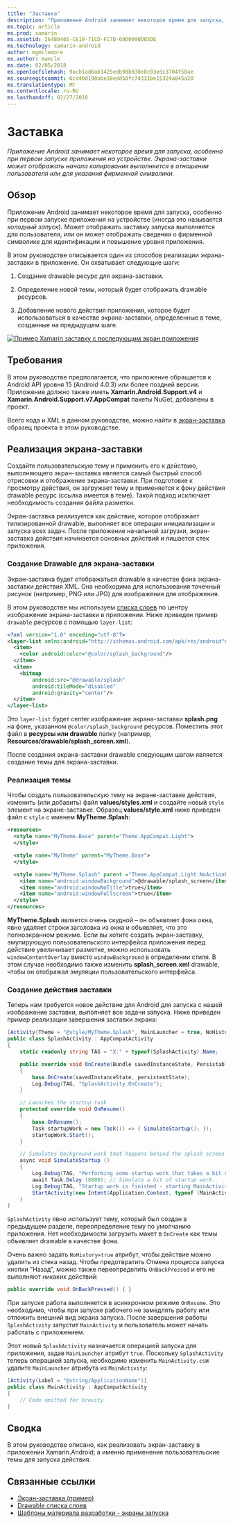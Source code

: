 ```yaml
---
title: "Заставка"
description: "Приложение Android занимает некоторое время для запуска, особенно при первом запуске приложения на устройстве. Экрана-заставки может отображать начала копирования выполняется в отношении пользователя или для указания фирменной символики."
ms.topic: article
ms.prod: xamarin
ms.assetid: 26480465-CE19-71CD-FC7D-69D0990D05DE
ms.technology: xamarin-android
author: mgmclemore
ms.author: mamcle
ms.date: 02/05/2018
ms.openlocfilehash: 9acb1ad6ab1425edb98b938e8c03edc3704f50ae
ms.sourcegitcommit: 6cd40d190abe38edd50fc74331be15324a845a28
ms.translationtype: MT
ms.contentlocale: ru-RU
ms.lasthandoff: 02/27/2018
---
```

# <a name="splash-screen"></a>Заставка

_Приложение Android занимает некоторое время для запуска, особенно при первом запуске приложения на устройстве. Экрана-заставки может отображать начала копирования выполняется в отношении пользователя или для указания фирменной символики._

<a name="overview" />

## <a name="overview"></a>Обзор

Приложение Android занимает некоторое время для запуска, особенно при первом запуске приложения на устройстве (иногда это называется _холодный запуск_). Может отображать заставку запуска выполняется для пользователя, или он может отображать сведения о фирменной символике для идентификации и повышение уровня приложения.

В этом руководстве описывается один из способов реализации экрана-заставки в приложение. Он охватывает следующие шаги:

1.  Создание drawable ресурс для экрана-заставки.

2.  Определение новой темы, который будет отображать drawable ресурсов.

3.  Добавление нового действия приложения, которое будет использоваться в качестве экрана-заставки, определенные в теме, созданные на предыдущем шаге.

[![Пример Xamarin заставку с последующим экран приложения](splash-screen-images/splashscreen-01-sml.png)](splash-screen-images/splashscreen-01.png)


<a name="requirements" />

## <a name="requirements"></a>Требования

В этом руководстве предполагается, что приложение обращается к Android API уровня 15 (Android 4.0.3) или более поздней версии. Приложение должно также иметь **Xamarin.Android.Support.v4** и **Xamarin.Android.Support.v7.AppCompat** пакеты NuGet, добавлены в проект.

Всего кода и XML в данном руководстве, можно найти в [экран-заставка](https://developer.xamarin.com/samples/monodroid/SplashScreen) образец проекта в этом руководстве.

<a name="implement" />

## <a name="implementing-a-splash-screen"></a>Реализация экрана-заставки

Создайте пользовательскую тему и применить его к действию, выполняющего экран-заставка является самый быстрый способ отрисовки и отображение экрана-заставки. При подготовке к просмотру действия, он загружает тему и применяется к фону действия drawable ресурс (ссылка имеется в теме). Такой подход исключает необходимость создания файла разметки.

Экран-заставка реализуется как действие, которое отображает типизированной drawable, выполняет все операции инициализации и запуска всех задач. После приложение начальной загрузки, экран-заставка действия начинается основных действий и лишается стек приложения.

<a name="drawable" />

### <a name="creating-a-drawable-for-the-splash-screen"></a>Создание Drawable для экрана-заставки

Экран-заставка будет отображаться drawable в качестве фона экрана-заставки действия XML. Она необходима для использования точечный рисунок (например, PNG или JPG) для изображения для отображения.

В этом руководстве мы используем [списка слоев](http://developer.android.com/guide/topics/resources/drawable-resource.html#LayerList) по центру изображение экрана-заставки в приложении. Ниже приведен пример `drawable` ресурсов с помощью `layer-list`:

```xml
<?xml version="1.0" encoding="utf-8"?>
<layer-list xmlns:android="http://schemas.android.com/apk/res/android">
  <item>
    <color android:color="@color/splash_background"/>
  </item>
  <item>
    <bitmap
        android:src="@drawable/splash"
        android:tileMode="disabled"
        android:gravity="center"/>
  </item>
</layer-list>
```

Это `layer-list` будет center изображение экрана-заставки **splash.png** на фоне, указанном `@color/splash_background` ресурсов.
Поместить этот файл в **ресурсы или drawable** папку (например, **Resources/drawable/splash_screen.xml**).

После создания экрана-заставки drawable следующим шагом является создание темы для экрана-заставки.

<a name="theme" />

### <a name="implementing-a-theme"></a>Реализация темы

Чтобы создать пользовательскую тему на экране-заставке действия, изменить (или добавить) файл **values/styles.xml** и создайте новый `style` элемент на экране-заставке. Образец **values/style.xml** ниже приведен файл с `style` с именем **MyTheme.Splash**:

```xml
<resources>
  <style name="MyTheme.Base" parent="Theme.AppCompat.Light">
  </style>

  <style name="MyTheme" parent="MyTheme.Base">
  </style>

  <style name="MyTheme.Splash" parent ="Theme.AppCompat.Light.NoActionBar">
    <item name="android:windowBackground">@drawable/splash_screen</item>
    <item name="android:windowNoTitle">true</item>
    <item name="android:windowFullscreen">true</item>
  </style>
</resources>
```

**MyTheme.Splash** является очень скудной &ndash; он объявляет фона окна, явно удаляет строки заголовка из окна и объявляет, что это полноэкранном режиме. Если вы хотите создать экран-заставку, эмулирующую пользовательского интерфейса приложения перед действие увеличивает разметке, можно использовать `windowContentOverlay` вместо `windowBackground` в определении стиля. В этом случае необходимо также изменить **splash_screen.xml** drawable, чтобы он отображал эмуляции пользовательского интерфейса.

<a name="activity" />

### <a name="create-a-splash-activity"></a>Создание действия заставки

Теперь нам требуется новое действие для Android для запуска с нашей изображение заставки, выполняет все задачи запуска. Ниже приведен пример реализации завершения заставки экрана:

```csharp
[Activity(Theme = "@style/MyTheme.Splash", MainLauncher = true, NoHistory = true)]
public class SplashActivity : AppCompatActivity
{
    static readonly string TAG = "X:" + typeof(SplashActivity).Name;

    public override void OnCreate(Bundle savedInstanceState, PersistableBundle persistentState)
    {
        base.OnCreate(savedInstanceState, persistentState);
        Log.Debug(TAG, "SplashActivity.OnCreate");
    }

    // Launches the startup task
    protected override void OnResume()
    {
        base.OnResume();
        Task startupWork = new Task(() => { SimulateStartup(); });
        startupWork.Start();
    }

    // Simulates background work that happens behind the splash screen
    async void SimulateStartup ()
    {
        Log.Debug(TAG, "Performing some startup work that takes a bit of time.");
        await Task.Delay (8000); // Simulate a bit of startup work.
        Log.Debug(TAG, "Startup work is finished - starting MainActivity.");
        StartActivity(new Intent(Application.Context, typeof (MainActivity)));
    }
}
```

`SplashActivity` явно использует тему, который был создан в предыдущем разделе, переопределение тему по умолчанию приложения.
Нет необходимости загрузить макет в `OnCreate` как темы объявляет drawable в качестве фона.

Очень важно задать `NoHistory=true` атрибут, чтобы действие можно удалить из стека назад. Чтобы предотвратить Отмена процесса запуска кнопки "Назад", можно также переопределить `OnBackPressed` и его не выполняют никаких действий:

```csharp
public override void OnBackPressed() { }
```

При запуске работа выполняется в асинхронном режиме `OnResume`. Это необходимо, чтобы при запуске рабочего не замедлять работу или отложить внешний вид экрана запуска. После завершения работы `SplashActivity` запустит `MainActivity` и пользователь может начать работать с приложением.

Этот новый `SplashActivity` назначается операцией запуска для приложения, задав `MainLauncher` атрибут `true`. Поскольку `SplashActivity` теперь операцией запуска, необходимо изменить `MainActivity.cs`и удалите `MainLauncher` атрибута из `MainActivity`:

```csharp
[Activity(Label = "@string/ApplicationName")]
public class MainActivity : AppCompatActivity
{
    // Code omitted for brevity
}
```

<a name="summary" />

## <a name="summary"></a>Сводка

В этом руководстве описано, как реализовать экран-заставку в приложении Xamarin.Android; а именно применение пользовательские темы для запуска действия.


## <a name="related-links"></a>Связанные ссылки

- [Экран-заставка (пример)](https://developer.xamarin.com/samples/monodroid/SplashScreen)
- [Drawable списка слоев](http://developer.android.com/guide/topics/resources/drawable-resource.html#LayerList)
- [ Шаблоны материала разработки - экраны запуска](https://www.google.com/design/spec/patterns/launch-screens.html)
